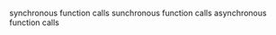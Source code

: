 

synchronous function calls
    sunchronous function calls
        asynchronous function calls 
        